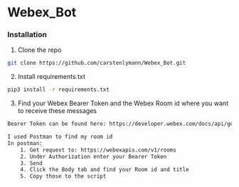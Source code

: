 # Webex_Bot

### Installation

1. Clone the repo
```sh
git clone https://github.com/carstenlymann/Webex_Bot.git
```

2. Install requirements.txt
```sh
pip3 install -r requirements.txt
```

3. Find your Webex Bearer Token and the Webex Room id where you want to receive these messages
```sh
Bearer Token can be found here: https://developer.webex.com/docs/api/getting-started

I used Postman to find my room id
In postman:
	1. Get request to: https://webexapis.com/v1/rooms
	2. Under Authorization enter your Bearer Token
	3. Send
	4. Click the Body tab and find your Room id and title
	5. Copy those to the script


